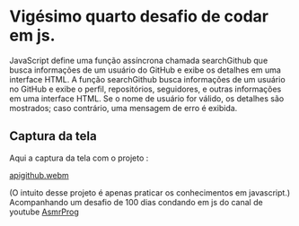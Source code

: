 # Vigésimo quarto desafio de codar em js.

 JavaScript define uma função assíncrona chamada searchGithub que busca informações de um usuário do GitHub e exibe os detalhes em uma interface HTML. A função searchGithub busca informações de um usuário no GitHub e exibe o perfil, repositórios, seguidores, e outras informações em uma interface HTML. Se o nome de usuário for válido, os detalhes são mostrados; caso contrário, uma mensagem de erro é exibida.

## Captura da tela
Aqui a captura da tela com o projeto :

[apigithub.webm](https://github.com/77971904/Desafio-de-codar-em-javascript25/assets/108705247/6e2719cf-6539-461c-9ca0-7a2a07d144d2)

(O intuito desse projeto é apenas praticar os conhecimentos em javascript.)
Acompanhando um desafio de 100 dias condando em js do canal de youtube <a href="youtube.com/channel/UCJqXkOwrq7uBn-sn_Fvce9Q?sub_confirmation=1">AsmrProg</a>
